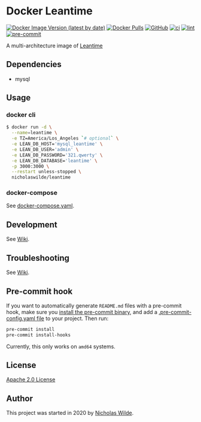 # Docker Leantime
[![Docker Image Version (latest by date)](https://img.shields.io/docker/v/nicholaswilde/leantime)](https://hub.docker.com/r/nicholaswilde/leantime)
[![Docker Pulls](https://img.shields.io/docker/pulls/nicholaswilde/leantime)](https://hub.docker.com/r/nicholaswilde/leantime)
[![GitHub](https://img.shields.io/github/license/nicholaswilde/docker-leantime)](./LICENSE)
[![ci](https://github.com/nicholaswilde/docker-leantime/workflows/ci/badge.svg)](https://github.com/nicholaswilde/docker-leantime/actions?query=workflow%3Aci)
[![lint](https://github.com/nicholaswilde/docker-leantime/workflows/lint/badge.svg?branch=main)](https://github.com/nicholaswilde/docker-leantime/actions?query=workflow%3Alint)
[![pre-commit](https://img.shields.io/badge/pre--commit-enabled-brightgreen?logo=pre-commit&logoColor=white)](https://github.com/pre-commit/pre-commit)

A multi-architecture image of [Leantime](https://leantime.io/)

## Dependencies

* mysql

## Usage

### docker cli

```bash
$ docker run -d \
  --name=leantime \
  -e TZ=America/Los_Angeles `# optional` \
  -e LEAN_DB_HOST='mysql_leantime' \
  -e LEAN_DB_USER='admin' \
  -e LEAN_DB_PASSWORD='321.qwerty' \
  -e LEAN_DB_DATABASE='leantime' \
  -p 3000:3000 \
  --restart unless-stopped \
  nicholaswilde/leantime
```

### docker-compose

See [docker-compose.yaml](./docker-compose.yaml).

## Development

See [Wiki](https://github.com/nicholaswilde/docker-template/wiki/Development).

## Troubleshooting

See [Wiki](https://github.com/nicholaswilde/docker-template/wiki/Troubleshooting).

## Pre-commit hook

If you want to automatically generate `README.md` files with a pre-commit hook, make sure you
[install the pre-commit binary](https://pre-commit.com/#install), and add a [.pre-commit-config.yaml file](./.pre-commit-config.yaml)
to your project. Then run:

```bash
pre-commit install
pre-commit install-hooks
```
Currently, this only works on `amd64` systems.

## License

[Apache 2.0 License](./LICENSE)

## Author

This project was started in 2020 by [Nicholas Wilde](https://github.com/nicholaswilde/).
